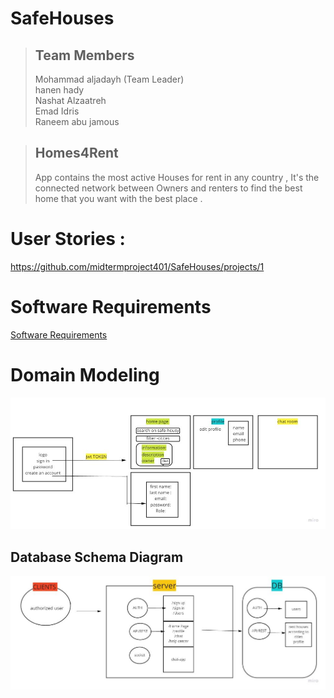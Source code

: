 # SafeHouses 
> ## Team Members    
> Mohammad aljadayh (Team Leader)  
> hanen hady  
> Nashat Alzaatreh  
> Emad Idris  
> Raneem abu jamous   

> ## Homes4Rent  
> App contains the most active Houses for rent in any country , It's the connected network 
between Owners and renters to find the best home that you want with the best place .   

 # User Stories  : 

 https://github.com/midtermproject401/SafeHouses/projects/1   


 # Software Requirements   

 [Software Requirements ](./requirements.md)


 # Domain Modeling
 ![](wireframe.jpg)

 ## Database Schema Diagram
  
![](UML.jpg) 

 



